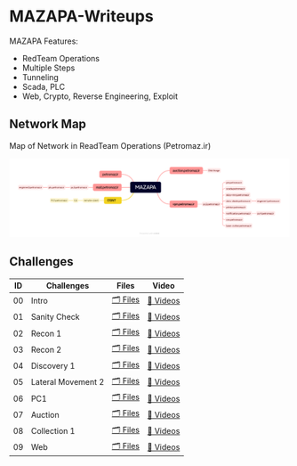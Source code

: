 # MAZAPA-Writeups

MAZAPA Features:
- RedTeam Operations
- Multiple Steps
- Tunneling
- Scada, PLC
- Web, Crypto, Reverse Engineering, Exploit

## Network Map

Map of Network in ReadTeam Operations (Petromaz.ir)

![Petromaz Map](./00-Intro/01-Map.png)

## Challenges

| ID | Challenges | Files | Video |
|---|---|---|---|
| 00 | Intro | [🗂 Files](./00-Intro/) | [👾 Videos](./00-Intro/) |
| 01 | Sanity Check | [🗂 Files](./01-Sanity-Check/) | [👾 Videos](./00-Intro/) |
| 02 | Recon 1 | [🗂 Files](./02-03-Recon%201%20&%202/) | [👾 Videos](./00-Intro/) |
| 03 | Recon 2 | [🗂 Files](./02-03-Recon%201%20&%202/) | [👾 Videos](./00-Intro/) |
| 04 | Discovery 1 | [🗂 Files](./04-Discovery-1/) | [👾 Videos](./00-Intro/) |
| 05 | Lateral Movement 2 | [🗂 Files](./05-Lateral-Movement-2/) | [👾 Videos](./00-Intro/) |
| 06 | PC1 | [🗂 Files](./06-PC1/) | [👾 Videos](./00-Intro/) |
| 07 | Auction | [🗂 Files](./07-Auction/) | [👾 Videos](./00-Intro/) |
| 08 | Collection 1 | [🗂 Files](./08-Collection-1/) | [👾 Videos](./00-Intro/) |
| 09 | Web | [🗂 Files](./09-Web/) | [👾 Videos](./00-Intro/) |
